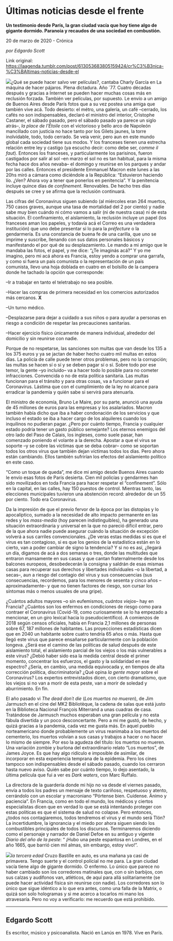 # Últimas noticias desde el frente

**Un testimonio desde París, la gran ciudad vacía que hoy tiene algo de gigante dormido. Paranoia y recaudos de una sociedad en combustión.**

20 de marzo de 2020 - Crónica

_por Edgardo Scott_

Link original: https://laagenda.tumblr.com/post/613053683805159424/cr%C3%B3nica-%C3%BAltimas-noticias-desde-el

![](https://64.media.tumblr.com/f68753a9845306fef1ccca97bd99ec98/4ac38503d76371bd-b8/s500x750/75109913a478c782680669dd04334d05abb8b373.jpg)¿Qué se puede hacer salvo ver películas?, cantaba
Charly García en La máquina de hacer pájaros. Plena dictadura. Año ´77. Cuatro
décadas después y gracias a Internet se pueden hacer muchas cosas más en
reclusión forzada. También ver películas, por supuesto. Le envío a un amigo de
Buenos Aires desde París fotos que a su vez postea una amiga que también vive
acá. Todo desierto: el métro, una galería, un café –cerrado, los cafés no son
indispensables, declaró el ministro del interior, Cristophe Castaner, el sábado
pasado, pero el sábado pasado ya parece un siglo atrás–, *la place de l'Étoile* con el victorioso y bello arco de Napoleón mancillado
con justicia no hace tanto por los Gilets jaunes, la torre inolvidable, todo,
todo cerrado. Se veía venir, pero aun en este mundo global cada sociedad tiene
sus modos. Y los franceses tienen una estrecha relación entre ley y castigo (ya
escucho decir: como debe ser, *comme il
faut*). Entonces los franceses, y particularmente los parisinos, fueron
castigados por salir al sol –en marzo el
sol no es tan habitual, para la misma fecha hace dos años nevaba– el domingo y
reunirse en los parques y andar por las calles. Entonces el presidente Emmanuel
Macron este lunes a las 20hs miró a cámara como diciéndole a la República:
“Estuvieron haciendo lío. ¿Ven? Ahora voy a tener que ponerlos en penitencia”. Y la penitencia incluye quince días de *confinement*. Renovables.
De hecho tres días después se cree y se afirma que la reclusión continuará.

Las cifras del Coronavirus siguen subiendo (al
miércoles eran 264 muertos, 750 casos graves, aunque una tasa de mortalidad del
2 por ciento) y nadie sabe muy bien cuándo ni cómo vamos a salir (ni de nuestra
casa) ni de esta situación. El confinamiento, el aislamiento, la reclusión
incluye un papel (los franceses aman los papeles, y todavía acá el Correo es
una verdadera institución) que uno debe presentar si lo para la *préfecture* o la gendarmería. Es una
constancia de buena fe de una carilla, que uno se imprime y suscribe, llenando
con sus datos personales básicos y manifestando el por qué de su
desplazamiento. Le mando a mi amigo que le mandaba las fotos, el papel, y me
dice: “¿Te imaginás acá?” Y yo me imagino, pero mi acá ahora es Francia, estoy yendo
a comprar una garrafa, y como si fuera un país comunista o la representación de
un país comunista, llevo una hoja doblada en cuatro en el bolsillo de la
campera donde he tachado la opción que corresponde: 

–Ir a trabajar en tanto el teletrabajo no sea posible.

–Hacer las compras de primera necesidad en los
comercios autorizados más cercanos. **X**

–Un turno médico.

–Desplazarse para dejar a cuidado a sus niños o para ayudar
a personas en riesgo a condición de respetar las precauciones sanitarias.

–Hacer ejercicio físico únicamente de manera
individual, alrededor del domicilio y sin reunirse con nadie. 

Porque de no respetarse, las sanciones son multas que
van desde los 135 a los 375 euros y ya se jactan de haber hecho cuatro mil multas
en estos días. La policía de calle puede tener otros problemas, pero no la
corrupción; las multas se hacen sí o sí y se deben pagar sí o sí. Sobre todo
por ese temor, la gente –yo incluido– va a hacer todo lo posible para no
cometer infracciones. Convencida o no de esta política sanitaria. Las multas funcionan
para el tránsito y para otras cosas, va a funcionar para el Coronavirus.
Lástima que con el cumplimiento de la ley no alcance para erradicar la pandemia
y quién sabe si servirá para atenuarla. 

El ministro de economía, Bruno Le Maire, por su parte, anunció una ayuda de 45 millones de euros para las empresas y los asalariados.
Macron también había dicho que iba a haber condonación de los servicios y que
incluso el estado se iba a hacer cargo de los alquileres cuando los inquilinos
no pudieran pagar. ¿Pero por cuánto tiempo, Francia y cualquier estado podría
tener un gasto público semejante? Los eternos enemigos del otro lado del Paso
de Calais, los ingleses, como suele pasar, han comenzado poniendo el volante a
la derecha. Apostar a que el virus se soporte –y se cobre las víctimas que se
deba cobrar– como se soportan todos los otros virus que también dejan víctimas
todos los días. Pero ahora están cambiando. Ellos también sufrirían los efectos
del aislamiento político en este caso. 

“Como un toque de queda”, me dice mi amigo desde
Buenos Aires cuando le envío esas fotos de París desierta. Cien mil policías y
gendarmes han sido movilizados en toda Francia para hacer respetar el
“confinement”. Sólo en la capital, en las calles, hay 150 puestos de control.
Mientras tanto, las elecciones municipales tuvieron una abstención record:
alrededor de un 55 por ciento. Todo era Coronavirus. 

Da la impresión de que el previo fervor de la época
por las distopías y lo apocalíptico, sumado a la necesidad de alto impacto permanente
en las redes y los *mass-media* (hoy
parecen indistinguibles), ha generado una situación extraordinaria y universal
en la que no pareció difícil entrar, pero de la que ahora nadie puede asegurar
cuándo la situación de excepción volverá a sus carriles convencionales. ¿De
veras estas medidas si es que el virus es tan contagioso, si es que los genios
de la estadística están en lo cierto, van a poder cambiar de signo la
tendencia? Y si no es así, ¿llegará un día, digamos de acá a dos semanas o
tres, donde las multitudes que entraron mansamente en sus casas y que cantan
fraternalmente desde los balcones europeos, desobedecerán la consigna y saldrán
de esas mismas casas para recuperar sus derechos y libertades individuales –o
la libertad, a secas–, aun a riesgo del contagio del virus y sus consecuencias
(sus consecuencias, recordemos, para los menores de sesenta y cinco años
–aproximadamente– y que no tienen factores de riesgo, son cursar los síntomas
más o menos usuales de una gripe). 

¿Cuántos adultos mayores –o sin eufemismos, *cuántos viejos*– hay en Francia? ¿Cuántos
son los enfermos en condiciones de riesgo como para contraer el Coronavirus
(Covid-19, como curiosamente se lo ha empezado a mencionar, en un giro lexical
hacia lo pseudocientífico). A comienzos de 2018 según censos oficiales, había
en Francia 2,1 millones de personas sobre 67, 187 millones de habitantes. Las
proyecciones estadísticas dicen que en 2040 un habitante sobre cuatro tendría
65 años o más. Hasta que llegó este virus que parece ensañarse particularmente
con la población longeva. ¿Será ese el camino de las políticas de salud después
de este aislamiento total, el aislamiento parcial de los viejos o los más
vulnerables a este virus? ¿Debió haber sido esa la medida central desde el
primer momento, concentrar los esfuerzos, el gasto y la solidaridad en ese
espectro? ¿Sería, en cambio, una medida equivocada y, en tiempos de alta
corrección política, discriminatoria? ¿Qué opina *la gente mayor* sobre el Coronavirus? Los expertos entrevistados
dicen, con cierto dramatismo, que los viejos si no van a morir de esta peste,
van a morir de soledad y aburrimiento. En fin. 

El año pasado vi *The
dead don´t die* (*Los muertos no mueren*),
de Jim Jarmusch en el cine del MK2 Bibliotèque, la cadena de salas que está
justo en la Biblioteca Nacional François Miterrand a unas cuadras de casa. Tratándose
de Jarmusch muchos esperaban una gran película y no esta fábula divertida y un
poco desconcertante. Pero a mí me gustó, de hecho, y quizá gracias a la
pandemia, cada vez me gusta más. En aquel pueblo norteamericano donde
probablemente un virus reanimaba a los muertos del cementerio, los muertos
volvían a sus casas y trabajos a hacer o no hacer lo mismo de siempre. Por eso
la agudeza del título: los muertos no mueren. Una variación zombie y burlona
del extraordinario relato “Los muertos”, de James Joyce. Es que hay algo
ridículo e imposible de asimilar, de incorporar en esta experiencia temprana de
la epidemia. Pero los cines tampoco son indispensables desde el sábado pasado,
cuando los cerraron hasta nuevo aviso. Quién sabe por cuánto tiempo, lo dejo
asentado, la última película que fui a ver es *Dark waters*, con Marc Ruffalo. 

La directora de la guardería donde mi hijo no va desde
el viernes pasado, envía a todos los padres un mensaje de texto cariñoso,
respetuoso y atento, cerrándolo con un escolar y macroniano “Pórtense bien.
Cuídense. Ánimo y paciencia”. En Francia, como en todo el mundo, los médicos y
ciertos especialistas dicen que en verdad lo que se está intentando proteger
con estas políticas es que el sistema de salud no colapse. Pero entonces, ¿todos
nos contagiaremos, todos tendremos el virus y el mundo será Tlön? La incertidumbre, la
ignorancia y el miedo por ahora siguen siendo los combustibles principales de
todos los discursos. Terminaremos diciendo como el personaje y narrador de
Daniel Defoe en su antiguo y vigente *Diario
del año de la peste*: “ ¡Hubo una peste espantosa en Londres, en el año
1665, que barrió cien mil almas, sin embargo, estoy vivo!”. 

![](https://64.media.tumblr.com/a4f5f85867e6810a0d90574743541f8a/4ac38503d76371bd-cb/s500x750/5160e159cf0250b12df90288c205c0708498f941.jpg)*la tercera edad*
Cruzo Bastille en auto, es una mañana ya casi de
primavera. Tengo suerte y el control policial no me para. La gran ciudad vacía
tiene algo de gigante dormido. O enfermo. Lo único que parece no haber cambiado
son los corredores matinales que, con o sin barbijos, con sus calzas y
audífonos van, atléticos, de aquí para allá solitariamente (se puede hacer
actividad física sin reunirse con nadie). Los corredores son lo único que sigue
idéntico a lo que era antes, como una falla de la Matrix, o quizá son solo
hologramas y si me acerco a tocarlos mi mano los atravesaría. Pero no voy a
verificarlo: me recuerdo que está prohibido. 



---

Edgardo Scott
-------------

 Es escritor, músico y psicoanalista. Nació en Lanús en 1978. Vive en París.

